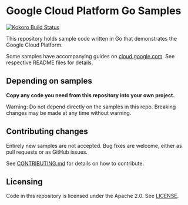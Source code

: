 # Google Cloud Platform Go Samples

[![Kokoro Build Status][kokoro_badge]][kokoro_link]

This repository holds sample code written in Go that demonstrates the Google
Cloud Platform.

Some samples have accompanying guides on
[cloud.google.com](https://cloud.google.com). See respective README files for
details.

## Depending on samples

**Copy any code you need from this repository into your own project.**

Warning: Do not depend directly on the samples in this repo. Breaking changes
may be made at any time without warning.

## Contributing changes

Entirely new samples are not accepted. Bug fixes are welcome, either as pull
requests or as GitHub issues.

See [CONTRIBUTING.md](CONTRIBUTING.md) for details on how to contribute.

## Licensing

Code in this repository is licensed under the Apache 2.0. See [LICENSE](LICENSE).

[kokoro_badge]: https://storage.googleapis.com/cloud-devrel-kokoro-resources/go/golang-samples/system_tests-ubuntu.png
[kokoro_link]: https://fusion.corp.google.com/projectanalysis/current/KOKORO/prod%3Acloud-devrel%2Fgo%2Fgolang-samples%2Fsystem_tests

